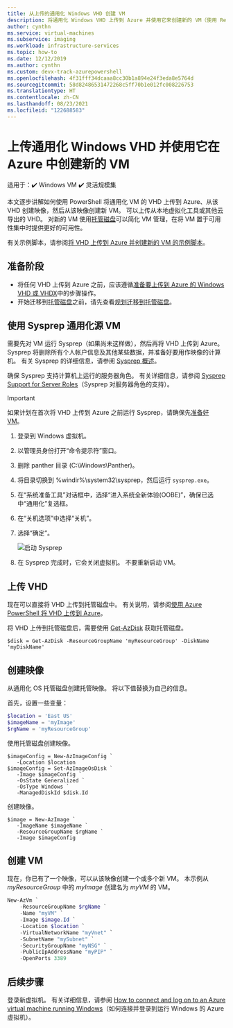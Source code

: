 ```yaml
---
title: 从上传的通用化 Windows VHD 创建 VM
description: 将通用化 Windows VHD 上传到 Azure 并使用它来创建新的 VM（使用 Resource Manager 部署模型）。
author: cynthn
ms.service: virtual-machines
ms.subservice: imaging
ms.workload: infrastructure-services
ms.topic: how-to
ms.date: 12/12/2019
ms.author: cynthn
ms.custom: devx-track-azurepowershell
ms.openlocfilehash: 4f31fff34dcaaa8cc30b1a894e24f3eda8e5764d
ms.sourcegitcommit: 58d82486531472268c5ff70b1e012fc008226753
ms.translationtype: HT
ms.contentlocale: zh-CN
ms.lasthandoff: 08/23/2021
ms.locfileid: "122688583"
---
```

# <a name="upload-a-generalized-windows-vhd-and-use-it-to-create-new-vms-in-azure"></a>上传通用化 Windows VHD 并使用它在 Azure 中创建新的 VM

适用于：:heavy_check_mark: Windows VM :heavy_check_mark: 灵活规模集 

本文逐步讲解如何使用 PowerShell 将通用化 VM 的 VHD 上传到 Azure、从该 VHD 创建映像，然后从该映像创建新 VM。 可以上传从本地虚拟化工具或其他云导出的 VHD。 对新的 VM 使用[托管磁盘](../managed-disks-overview.md)可以简化 VM 管理，在将 VM 置于可用性集中时提供更好的可用性。 

有关示例脚本，请参阅[将 VHD 上传到 Azure 并创建新的 VM 的示例脚本](/previous-versions/azure/virtual-machines/scripts/virtual-machines-windows-powershell-upload-generalized-script)。

## <a name="before-you-begin"></a>准备阶段

- 将任何 VHD 上传到 Azure 之前，应该遵循[准备要上传到 Azure 的 Windows VHD 或 VHDX](prepare-for-upload-vhd-image.md)中的步骤操作。
- 开始迁移到[托管磁盘](../managed-disks-overview.md)之前，请先查看[规划迁移到托管磁盘](on-prem-to-azure.md#plan-for-the-migration-to-managed-disks)。

 
## <a name="generalize-the-source-vm-by-using-sysprep"></a>使用 Sysprep 通用化源 VM

需要先对 VM 运行 Sysprep（如果尚未这样做），然后再将 VHD 上传到 Azure。 Sysprep 将删除所有个人帐户信息及其他某些数据，并准备好要用作映像的计算机。 有关 Sysprep 的详细信息，请参阅 [Sysprep 概述](/windows-hardware/manufacture/desktop/sysprep--system-preparation--overview)。

确保 Sysprep 支持计算机上运行的服务器角色。 有关详细信息，请参阅 [Sysprep Support for Server Roles](/windows-hardware/manufacture/desktop/sysprep-support-for-server-roles)（Sysprep 对服务器角色的支持）。

> [!IMPORTANT]
> 如果计划在首次将 VHD 上传到 Azure 之前运行 Sysprep，请确保先[准备好 VM](prepare-for-upload-vhd-image.md)。 
> 
> 

1. 登录到 Windows 虚拟机。
1. 以管理员身份打开“命令提示符”窗口。 
1. 删除 panther 目录 (C:\Windows\Panther)。
1. 将目录切换到 %windir%\system32\sysprep，然后运行 `sysprep.exe`。
1. 在“系统准备工具”对话框中，选择“进入系统全新体验(OOBE)”，确保已选中“通用化”复选框。  
1. 在“关机选项”中选择“关机”。
1. 选择“确定”。
   
    ![启动 Sysprep](./media/upload-generalized-managed/sysprepgeneral.png)
1. 在 Sysprep 完成时，它会关闭虚拟机。 不要重新启动 VM。


## <a name="upload-the-vhd"></a>上传 VHD 

现在可以直接将 VHD 上传到托管磁盘中。 有关说明，请参阅[使用 Azure PowerShell 将 VHD 上传到 Azure](disks-upload-vhd-to-managed-disk-powershell.md)。



将 VHD 上传到托管磁盘后，需要使用 [Get-AzDisk](/powershell/module/az.compute/get-azdisk) 获取托管磁盘。

```azurepowershell-interactive
$disk = Get-AzDisk -ResourceGroupName 'myResourceGroup' -DiskName 'myDiskName'
```

## <a name="create-the-image"></a>创建映像
从通用化 OS 托管磁盘创建托管映像。 将以下值替换为自己的信息。

首先，设置一些变量：

```powershell
$location = 'East US'
$imageName = 'myImage'
$rgName = 'myResourceGroup'
```

使用托管磁盘创建映像。

```azurepowershell-interactive
$imageConfig = New-AzImageConfig `
   -Location $location
$imageConfig = Set-AzImageOsDisk `
   -Image $imageConfig `
   -OsState Generalized `
   -OsType Windows `
   -ManagedDiskId $disk.Id
```

创建映像。

```azurepowershell-interactive
$image = New-AzImage `
   -ImageName $imageName `
   -ResourceGroupName $rgName `
   -Image $imageConfig
```

## <a name="create-the-vm"></a>创建 VM

现在，你已有了一个映像，可以从该映像创建一个或多个新 VM。 本示例从 *myResourceGroup* 中的 *myImage* 创建名为 *myVM* 的 VM。


```powershell
New-AzVm `
    -ResourceGroupName $rgName `
    -Name "myVM" `
    -Image $image.Id `
    -Location $location `
    -VirtualNetworkName "myVnet" `
    -SubnetName "mySubnet" `
    -SecurityGroupName "myNSG" `
    -PublicIpAddressName "myPIP" `
    -OpenPorts 3389
```


## <a name="next-steps"></a>后续步骤

登录新虚拟机。 有关详细信息，请参阅 [How to connect and log on to an Azure virtual machine running Windows](connect-logon.md)（如何连接并登录到运行 Windows 的 Azure 虚拟机）。
